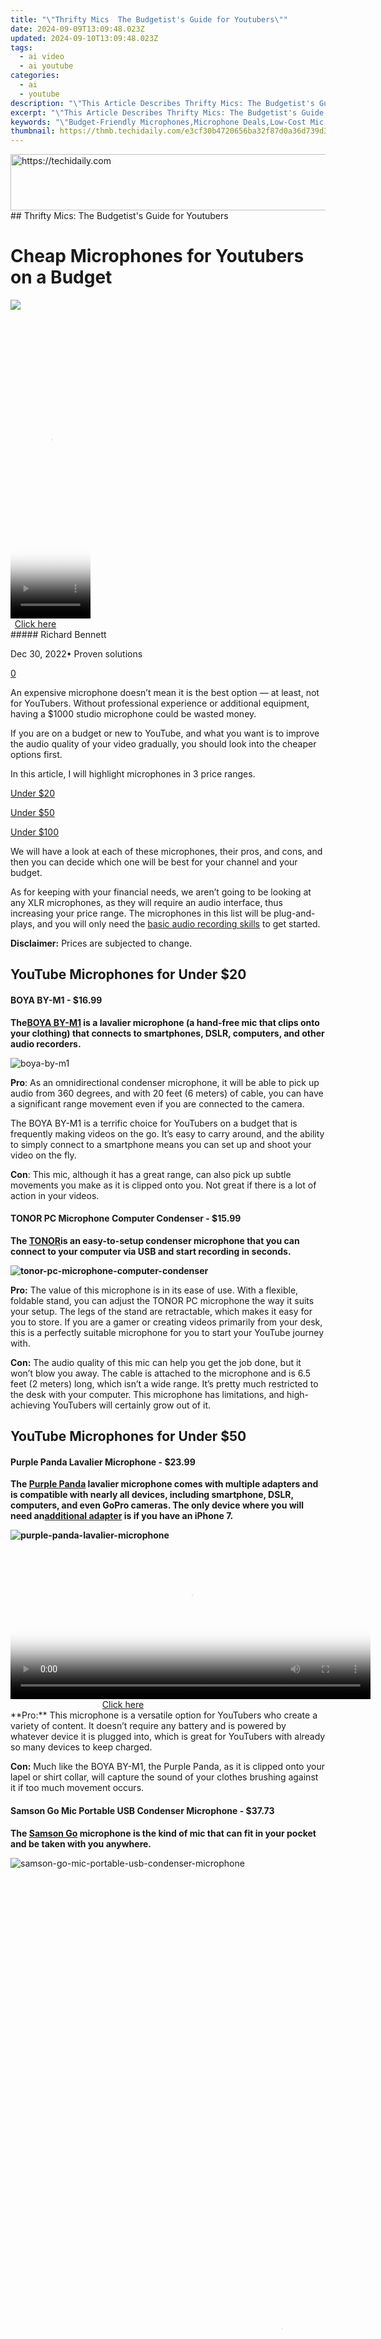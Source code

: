 ```yaml
---
title: "\"Thrifty Mics  The Budgetist's Guide for Youtubers\""
date: 2024-09-09T13:09:48.023Z
updated: 2024-09-10T13:09:48.023Z
tags:
  - ai video
  - ai youtube
categories:
  - ai
  - youtube
description: "\"This Article Describes Thrifty Mics: The Budgetist's Guide for Youtubers\""
excerpt: "\"This Article Describes Thrifty Mics: The Budgetist's Guide for Youtubers\""
keywords: "\"Budget-Friendly Microphones,Microphone Deals,Low-Cost Mic Options,Economical Audio Gear,Cheap Microphones for YT,Affordable Recording Equipment,Value Priced Mics\""
thumbnail: https://thmb.techidaily.com/e3cf30b4720656ba32f87d0a36d739d3e594003c967c2e7d28e98120dd95b14e.jpg
---
```


<!-- affiliate ads begin -->
<a href="https://zebaoaffiliateprogram.pxf.io/c/5597632/2137976/21526" target="_top" id="2137976">
  <img src="//a.impactradius-go.com/display-ad/21526-2137976" border="0" alt="https://techidaily.com" width="728" height="90"/>
</a>
<img height="0" width="0" src="https://zebaoaffiliateprogram.pxf.io/i/5597632/2137976/21526" style="position:absolute;visibility:hidden;" border="0" />
<!-- affiliate ads end -->
## Thrifty Mics: The Budgetist's Guide for Youtubers

# Cheap Microphones for Youtubers on a Budget

![](https://images.wondershare.com/filmora/article-images/richard-bennett.jpg)

<!-- affiliate ads begin -->
<span id="1977004">
					<video width="128" height="480" style="cursor:pointer"
           poster="//a.impactradius-go.com/display-clicktoplayimage/1977004.png"
           onclick="if(!this.playClicked){this.play();this.setAttribute('controls',true);this.playClicked=true;}">
	   <source src="//a.impactradius-go.com/display-ad/22993-1977004">
	   <img src="//a.impactradius-go.com/display-clicktoplayimage/1977004.png" style="border: none; height: 100%; width: 100%; object-fit: contain">
	</video>
	<div style="width:80px;text-align:center"><a href="javascript:window.open(decodeURIComponent('https%3A%2F%2Fhomestyler.sjv.io%2Fc%2F5597632%2F1977004%2F22993'), '_blank');void(0);">Click here</a></div>
</span>
<img height="0" width="0" src="https://imp.pxf.io/i/5597632/1977004/22993" style="position:absolute;visibility:hidden;" border="0" />
<!-- affiliate ads end -->
##### Richard Bennett

 Dec 30, 2022• Proven solutions

[0](#commentsBoxSeoTemplate)

An expensive microphone doesn’t mean it is the best option — at least, not for YouTubers. Without professional experience or additional equipment, having a $1000 studio microphone could be wasted money.

If you are on a budget or new to YouTube, and what you want is to improve the audio quality of your video gradually, you should look into the cheaper options first.

In this article, I will highlight microphones in 3 price ranges.

 [Under $20](#twenty)

[Under $50](#fifty)

[Under $100](#hundred)

  We will have a look at each of these microphones, their pros, and cons, and then you can decide which one will be best for your channel and your budget.

As for keeping with your financial needs, we aren’t going to be looking at any XLR microphones, as they will require an audio interface, thus increasing your price range. The microphones in this list will be plug-and-plays, and you will only need the [basic audio recording skills](https://tools.techidaily.com/wondershare/filmora/download/) to get started.

**Disclaimer:** Prices are subjected to change.

## **YouTube Microphones for Under $20**

#### **BOYA BY-M1 - $16.99**

**The[BOYA BY-M1](https://www.amazon.com/BOYA-Microphone-Windscreen-Windshield-Smartphones/dp/B01M2VC8GF/) is a lavalier microphone (a hand-free mic that clips onto your clothing) that connects to smartphones, DSLR, computers, and other audio recorders.**

![boya-by-m1](https://images.wondershare.com/boya-by-m1.jpg)

**Pro**: As an omnidirectional condenser microphone, it will be able to pick up audio from 360 degrees, and with 20 feet (6 meters) of cable, you can have a significant range movement even if you are connected to the camera.

The BOYA BY-M1 is a terrific choice for YouTubers on a budget that is frequently making videos on the go. It’s easy to carry around, and the ability to simply connect to a smartphone means you can set up and shoot your video on the fly.

**Con**: This mic, although it has a great range, can also pick up subtle movements you make as it is clipped onto you. Not great if there is a lot of action in your videos.

#### **TONOR PC Microphone Computer Condenser - $15.99**

**The [TONOR](https://www.amazon.com/TONOR-Microphone-Condenser-Recording-Podcasting/dp/B01142EPO4/)is an easy-to-setup condenser microphone that you can connect to your computer via USB and start recording in seconds.**

**![tonor-pc-microphone-computer-condenser](https://images.wondershare.com/tonor-pc-microphone-computer-condenser.jpg)**

 **Pro:** The value of this microphone is in its ease of use. With a flexible, foldable stand, you can adjust the TONOR PC microphone the way it suits your setup. The legs of the stand are retractable, which makes it easy for you to store. If you are a gamer or creating videos primarily from your desk, this is a perfectly suitable microphone for you to start your YouTube journey with.

**Con:** The audio quality of this mic can help you get the job done, but it won’t blow you away. The cable is attached to the microphone and is 6.5 feet (2 meters) long, which isn’t a wide range. It’s pretty much restricted to the desk with your computer. This microphone has limitations, and high-achieving YouTubers will certainly grow out of it.

## **YouTube Microphones for Under $50**

#### **Purple Panda Lavalier Microphone - $23.99**

**The [Purple Panda](https://www.amazon.com/Purple-Panda-Lavalier-Lapel-Microphone/dp/B01MSKI46R) lavalier microphone comes with multiple adapters and is compatible with nearly all devices, including smartphone, DSLR, computers, and even GoPro cameras. The only device where you will need an[additional adapter](https://www.apple.com/ca/shop/product/MMX62AM/A/lightning-to-35mm-headphone-jack-adapter) is if you have an iPhone 7.**

**![purple-panda-lavalier-microphone](https://images.wondershare.com/purple-panda-lavalier-microphone.jpg)**

<!-- affiliate ads begin -->
<span id="1993652">
					<video width="576" height="240" style="cursor:pointer"
           poster="//a.impactradius-go.com/display-clicktoplayimage/1993652.png"
           onclick="if(!this.playClicked){this.play();this.setAttribute('controls',true);this.playClicked=true;}">
	   <source src="//a.impactradius-go.com/display-ad/22993-1993652">
	   <img src="//a.impactradius-go.com/display-clicktoplayimage/1993652.png" style="border: none; height: 100%; width: 100%; object-fit: contain">
	</video>
	<div style="width:360px;text-align:center"><a href="javascript:window.open(decodeURIComponent('https%3A%2F%2Fhomestyler.sjv.io%2Fc%2F5597632%2F1993652%2F22993'), '_blank');void(0);">Click here</a></div>
</span>
<img height="0" width="0" src="https://imp.pxf.io/i/5597632/1993652/22993" style="position:absolute;visibility:hidden;" border="0" />
<!-- affiliate ads end -->
**Pro:** This microphone is a versatile option for YouTubers who create a variety of content. It doesn’t require any battery and is powered by whatever device it is plugged into, which is great for YouTubers with already so many devices to keep charged.

**Con:** Much like the BOYA BY-M1, the Purple Panda, as it is clipped onto your lapel or shirt collar, will capture the sound of your clothes brushing against it if too much movement occurs.

#### **Samson Go Mic Portable USB Condenser Microphone - $37.73**

**The [Samson Go](https://www.amazon.com/Samson-Mic-Portable-Condenser-Microphone/dp/B001R76D42) microphone is the kind of mic that can fit in your pocket and be taken with you anywhere.**

![samson-go-mic-portable-usb-condenser-microphone](https://images.wondershare.com/samson-go-mic-portable-usb-condenser-microphone.jpg)

<!-- affiliate ads begin -->
<span id="1516072">
					<video width="864" height="1536" style="cursor:pointer"
           poster="//a.impactradius-go.com/display-clicktoplayimage/1516072.png"
           onclick="if(!this.playClicked){this.play();this.setAttribute('controls',true);this.playClicked=true;}">
	   <source src="//a.impactradius-go.com/display-ad/16446-1516072">
	   <img src="//a.impactradius-go.com/display-clicktoplayimage/1516072.png" style="border: none; height: 100%; width: 100%; object-fit: contain">
	</video>
	<div style="width:540px;text-align:center"><a href="javascript:window.open(decodeURIComponent('https%3A%2F%2Flaganoo.pxf.io%2Fc%2F5597632%2F1516072%2F16446'), '_blank');void(0);">Click here</a></div>
</span>
<img height="0" width="0" src="https://imp.pxf.io/i/5597632/1516072/16446" style="position:absolute;visibility:hidden;" border="0" />
<!-- affiliate ads end -->
**Pro:** This microphone has both a cardioid and an omnidirectional mode. This means that you can choose to have your microphone focused more on the subject speaking by switching to cardio or switch to Omni-directional to capture audio from the entire surrounding.

It is designed to be able to clip onto a flat surface such as your computer screen. This allows you to place the microphone on different levels to record.

**Con:** Because of its unique design and the portability of the device, it will suffer wear-and-tear faster. Attention to storage is necessary to increase the lifespan of the device.

#### **XIAOKOA Mini Condenser Microphone with Stand - $24.99**

The[XIAOKOA](https://www.amazon.com/Portable-Condenser-Microphone-Recording-XIAOKOA/dp/B074GZJ4RP/)portable mini condenser microphone is compatible with smartphones, computers, and any devices using 3.5mm recording jacks.

![xiaokoa-mini-condenser-microphone-with-stand](https://images.wondershare.com/xiaokoa-mini-condenser-microphone-with-stand.jpg)

<!-- affiliate ads begin -->
<a href="https://aligracehair.sjv.io/c/5597632/2135414/19272" target="_top" id="2135414">
  <img src="//a.impactradius-go.com/display-ad/19272-2135414" border="0" alt="https://techidaily.com" width="300" height="90"/>
</a>
<img height="0" width="0" src="https://aligracehair.sjv.io/i/5597632/2135414/19272" style="position:absolute;visibility:hidden;" border="0" />
<!-- affiliate ads end -->
**Pro:** With a cardioid pickup, this condenser microphone will do a fine job picking up vocals. If you are a YouTuber who does a lot of singing videos, this is definitely an affordable microphone to check out.

**Con:** This microphone, perhaps primarily designed for karaoke, has an echo feature that, although might create new dimensions to your vocals, may not be desired for your YouTube video. This feature can be problematic, as it could spoil your recording.

#### **TAKSTAR SGC-598 - $26.93**

The [TAKSTAR SGC](https://www.amazon.com/TAKSTAR-SGC-598-Interview-Microphone-Camcorder/dp/B00E58AA0I)is a condenser microphone, and it can be fixed onto your camera, which simplifies your YouTube setup. This camera can plug directly into your camera, reducing the audio tracks you need to manage when editing.

![takstar-sgc-598](https://images.wondershare.com/takstar-sgc-598.jpg)

**Pro:** The camera-mounted microphone has a shock-resistant design that reduces noise when the camera is moved. The cardioid microphone will be able to pick up audio in the direction it is pointed in, reducing noise capturing from behind the camera. This is a good microphone for vlogging or interviews.

**Con:** The TAKSTAR SGC requires one AA battery, so you’ll have to remember to carry a backup every time you film.

Limited to a vocal subject standing 4-5 feet away, any more and the microphone will be hard-pressed to pick up the audio without capturing a lot of surround audio.

The design requires it to be mounted to the camera. If you want to separate it from the camera and still have it recorded, a bit of creativity is required to keep it standing.

## **YouTube Microphones for Under $100**

####  

#### **Behringer C-1U - $59.99**

The [Behringer C-1U](https://www.amazon.com/Behringer-C-1U-BEHRINGER/dp/B001QXCYZY/) is a condenser microphone with a cardioid pickup pattern that connects to your computer via USB.

![behringer-c-1u](https://images.wondershare.com/behringer-c-1u.jpg)

**Pro:** This microphone has a solid metal build and has a good weight. It is quick and easy to set up and is a good microphone for anyone wanting a simple solution for better audio on YouTube.

**Con:** A pop filter is recommended for this microphone as it picks up a lot of popping sounds when the subject speaks.

#### **Blue Microphones Snowball iCE - $64.94**

The [Blue Microphones Snowball iCE](https://www.amazon.com/Blue-Microphones-Snowball-Versatile-Microphone/dp/B01L5U4WBQ)is a cardioid condenser microphone that connects to your computer via USB.

![blue-microphones-snowball-ice](https://images.wondershare.com/blue-microphones-snowball-ice.jpg)

**Pro:** The Snowball iCE is a plug-and-play microphone that is super easy to use and doesn’t require any additional battery. Simply connect it to the computer, and you are ready to record your voice. It captures clear and crisp audio for a single voice or single-person recording.

**Con:** The range of this microphone is not that great; you’ll have to be close and be speaking directly into the microphone to get the best audio. It is not ideal for recording moving subjects or those who are further than 2-3 feet away.

#### **Marantz Professional MPM-1000U - $57.06**

The [Marantz Professional MPM-1000U](https://www.amazon.com/Marantz-Professional-MPM-1000U-Microphone-Podcasting/dp/B01GHOM67W/)is a condenser microphone that records in a cardioid polar pattern that connects to your computer via USB.

![marantz-professional-mpm-1000u](https://images.wondershare.com/marantz-professional-mpm-1000u.jpg)

<!-- affiliate ads begin -->
<a href="https://appsumo.8odi.net/c/5597632/2123737/7443" target="_top" id="2123737">
  <img src="//a.impactradius-go.com/display-ad/7443-2123737" border="0" alt="https://techidaily.com" width="728" height="90"/>
</a>
<img height="0" width="0" src="https://appsumo.8odi.net/i/5597632/2123737/7443" style="position:absolute;visibility:hidden;" border="0" />
<!-- affiliate ads end -->
**Pro**: This budget microphone has excellent all-metal construction. It has a plug-and-play setup and doesn’t require any drivers or installations. It records great instrumentals and would recommend it to those who are recording music for YouTube.

**Con**: May pick up extraneous noises if you are recording vocals while there are movements in your surrounding, but otherwise, this is an excellent microphone in its price range.

<!-- affiliate ads begin -->
<a href="https://ephamedtechinc.pxf.io/c/5597632/2130531/26400" target="_top" id="2130531">
  <img src="//a.impactradius-go.com/display-ad/26400-2130531" border="0" alt="https://techidaily.com" width="728" height="90"/>
</a>
<img height="0" width="0" src="https://ephamedtechinc.pxf.io/i/5597632/2130531/26400" style="position:absolute;visibility:hidden;" border="0" />
<!-- affiliate ads end -->
## **Final Thoughts**

When looking for microphones under $100, the difference in audio quality is not going to be drastic. What you need to consider is how you are going to be using this piece of equipment.

If your YouTube videos consist of you in a quiet studio environment, I would recommend the [Marantz Professional MPM-1000U](https://www.amazon.com/Marantz-Professional-MPM-1000U-Microphone-Podcasting/dp/B01GHOM67W/).

However, if you will be recording on the go and require your hands to be free in the scene, I recommend getting a lavalier microphone such as the [Purple Panda](https://www.amazon.com/Purple-Panda-Lavalier-Lapel-Microphone/dp/B01MSKI46R).

But, if you are going to be recording other people, in addition to yourself, I’d say go with the [TAKSTAR SGC](https://www.amazon.com/TAKSTAR-SGC-598-Interview-Microphone-Camcorder/dp/B00E58AA0I) as it will give you more audio control in busy environments.

What are you looking for in a budget microphone? Let us know in the comments below.

If you want to find a video editing solution that empowers your imagination and creativity yet takes less effort, please try this robust and user-friendly video editing software **Wondershare Filmora**. It provides special effects, stock photo & video, sound library, etc., which will definitely enhance your productivity and helps to make money by making videos much accessible.

[![Download Filmora9 Win Version](https://images.wondershare.com/filmora/guide/download-btn-win.jpg) ](https://tools.techidaily.com/wondershare/filmora/download/) [![Download Filmora9 Mac Version](https://images.wondershare.com/filmora/guide/download-btn-mac.jpg) ](https://download.wondershare.com/filmora9-mac%5Ffull718.zip)

![author avatar](https://images.wondershare.com/filmora/article-images/richard-bennett.jpg)

<!-- affiliate ads begin -->
<a href="https://25home.pxf.io/c/5597632/2123480/16836" target="_top" id="2123480">
  <img src="//a.impactradius-go.com/display-ad/16836-2123480" border="0" alt="https://techidaily.com" width="468" height="60"/>
</a>
<img height="0" width="0" src="https://25home.pxf.io/i/5597632/2123480/16836" style="position:absolute;visibility:hidden;" border="0" />
<!-- affiliate ads end -->
Richard Bennett

Richard Bennett is a writer and a lover of all things video.

Follow @Richard Bennett


<ins class="adsbygoogle"
     style="display:block"
     data-ad-format="autorelaxed"
     data-ad-client="ca-pub-7571918770474297"
     data-ad-slot="1223367746"></ins>



<ins class="adsbygoogle"
     style="display:block"
     data-ad-client="ca-pub-7571918770474297"
     data-ad-slot="8358498916"
     data-ad-format="auto"
     data-full-width-responsive="true"></ins>

<span class="atpl-alsoreadstyle">Also read:</span>
<div><ul>
<li><a href="https://remote-screen-capture.techidaily.com/new-2024-approved-hands-on-guide-flipping-film-with-vlc-software/"><u>[New] 2024 Approved Hands-On Guide Flipping Film with VLC Software</u></a></li>
<li><a href="https://screen-capture.techidaily.com/new-2024-approved-pixelpilot-studio-plus-advanced-os-recorder/"><u>[New] 2024 Approved PixelPilot Studio Plus Advanced OS Recorder</u></a></li>
<li><a href="https://on-screen-recording.techidaily.com/new-2024-approved-ultimate-selection-top-video-editors-for-webcams/"><u>[New] 2024 Approved Ultimate Selection Top Video Editors for Webcams</u></a></li>
<li><a href="https://youtube-webster.techidaily.com/024-approved-uncomplicated-youtube-success-compile-your-10-basic-yet-effective-projects/"><u>[New] 2024 Approved Uncomplicated YouTube Success Compile Your 10 Basic Yet Effective Projects</u></a></li>
<li><a href="https://youtube-webster.techidaily.com/asily-download-your-favorites-handpicked-tools-reviewed/"><u>[New] Easily Download Your Favorites Handpicked Tools Reviewed</u></a></li>
<li><a href="https://youtube-webster.techidaily.com/n-2024-getting-started-on-youtube-broadcasts-using-obs/"><u>[New] In 2024, Getting Started on YouTube Broadcasts Using OBS</u></a></li>
<li><a href="https://instagram-video-recordings.techidaily.com/new-in-2024-ideas-in-images-top-20-photos-to-fire-up-creativity/"><u>[New] In 2024, Ideas in Images Top 20 Photos to Fire Up Creativity</u></a></li>
<li><a href="https://youtube-webster.techidaily.com/n-2024-prime-8-edits-suites-on-linux-os/"><u>[New] In 2024, Prime 8 Edits Suites on Linux OS</u></a></li>
<li><a href="https://youtube-webster.techidaily.com/n-2024-track-and-validate-channels-earnings/"><u>[New] In 2024, Track and Validate Channels' Earnings</u></a></li>
<li><a href="https://youtube-webster.techidaily.com/tep-by-step-guide-to-defining-your-aesthetic-for-2024/"><u>[New] Step-by-Step Guide to Defining Your Aesthetic for 2024</u></a></li>
<li><a href="https://youtube-webster.techidaily.com/outubings-endgame-secrets-from-top-creators-and-templates/"><u>[New] YouTubing's Endgame Secrets From Top Creators and Templates</u></a></li>
<li><a href="https://youtube-webster.techidaily.com/ed-2024-approved-easy-access-luxury-free-access-to-your-dreamset-of-50-banners/"><u>[Updated] 2024 Approved Easy-Access Luxury - Free Access to Your Dreamset of 50 Banners!</u></a></li>
<li><a href="https://youtube-webster.techidaily.com/ed-2024-approved-the-essentials-for-transforming-your-google-meet-into-youtube-live/"><u>[Updated] 2024 Approved The Essentials for Transforming Your Google Meet Into Youtube Live</u></a></li>
<li><a href="https://youtube-webster.techidaily.com/ed-2024-approved-user-reviews-youtube-app-performance-on-phones/"><u>[Updated] 2024 Approved User Reviews YouTube App Performance on Phones</u></a></li>
<li><a href="https://youtube-webster.techidaily.com/ed-become-a-pro-in-calculating-youtube-ratio-measures/"><u>[Updated] Become a Pro in Calculating YouTube Ratio Measures</u></a></li>
<li><a href="https://youtube-webster.techidaily.com/ed-elevate-your-youtube-creation-by-merging-media-and-music/"><u>[Updated] Elevate Your YouTube Creation by Merging Media and Music</u></a></li>
<li><a href="https://youtube-webster.techidaily.com/ed-in-2024-5-tools-for-cutting-edge-video-title-and-tag-generation/"><u>[Updated] In 2024, 5 Tools for Cutting Edge Video Title & Tag Generation</u></a></li>
<li><a href="https://youtube-webster.techidaily.com/ed-in-2024-a-comprehensive-guide-to-the-12-superior-vlogging-cameras/"><u>[Updated] In 2024, A Comprehensive Guide to the 12 Superior Vlogging Cameras</u></a></li>
<li><a href="https://youtube-webster.techidaily.com/ed-in-2024-captivating-viewers-youtubers-guide-to-dynamic-game-sessions/"><u>[Updated] In 2024, Captivating Viewers YouTubers’ Guide to Dynamic Game Sessions</u></a></li>
<li><a href="https://facebook-video-recording.techidaily.com/updated-in-2024-navigating-the-path-to-accessing-fb-status-video-footage/"><u>[Updated] In 2024, Navigating the Path to Accessing FB Status Video Footage</u></a></li>
<li><a href="https://youtube-webster.techidaily.com/ed-in-2024-perfecting-your-youtube-contents-first-visual-hook/"><u>[Updated] In 2024, Perfecting Your YouTube Content's First Visual Hook</u></a></li>
<li><a href="https://visual-screen-recording.techidaily.com/updated-in-2024-screen-to-file-solutions-with-apowersoft/"><u>[Updated] In 2024, Screen-to-File Solutions with Apowersoft</u></a></li>
<li><a href="https://youtube-webster.techidaily.com/ed-in-2024-unlock-the-potential-of-your-youtube-videos-with-effective-end-screens/"><u>[Updated] In 2024, Unlock the Potential of Your YouTube Videos with Effective End Screens</u></a></li>
<li><a href="https://youtube-webster.techidaily.com/ed-steps-to-create-an-impactful-youtube-trailer-for-2024/"><u>[Updated] Steps to Create an Impactful YouTube Trailer for 2024</u></a></li>
<li><a href="https://youtube-blog.techidaily.com/ed-youtube-to-instagram-posting-videos-effortlessly-for-2024/"><u>[Updated] YouTube to Instagram Posting Videos Effortlessly for 2024</u></a></li>
<li><a href="https://youtube-webster.techidaily.com/approved-explore-youtubes-finest-virtual-reality-content/"><u>2024 Approved Explore YouTube's Finest Virtual Reality Content</u></a></li>
<li><a href="https://youtube-webster.techidaily.com/approved-premiere-masterclass-making-your-videos-shine-on-youtube/"><u>2024 Approved Premiere Masterclass Making Your Videos Shine on YouTube</u></a></li>
<li><a href="https://youtube-webster.techidaily.com/approved-simultaneously-stream-youtube-channels/"><u>2024 Approved Simultaneously Stream YouTube Channels</u></a></li>
<li><a href="https://youtube-webster.techidaily.com/ving-a-noiseless-presence-on-social-video-platforms-for-2024/"><u>Achieving a Noiseless Presence on Social Video Platforms for 2024</u></a></li>
<li><a href="https://youtube-webster.techidaily.com/el-identity-constructing-memorable-templates-for-gamers-for-2024/"><u>Channel Identity Constructing Memorable Templates for Gamers for 2024</u></a></li>
<li><a href="https://extra-tips.techidaily.com/closer-look-techniques-for-effective-collaboration-on-ms-teams-for-2024/"><u>Closer Look Techniques for Effective Collaboration on MS Teams for 2024</u></a></li>
<li><a href="https://unlock-android.techidaily.com/complete-review-and-guide-to-techeligible-frp-bypass-and-more-for-infinix-hot-40i-by-drfone-android/"><u>Complete Review & Guide to Techeligible FRP Bypass and More For Infinix Hot 40i</u></a></li>
<li><a href="https://network-issues.techidaily.com/darkened-monitor-post-driver-update/"><u>Darkened Monitor Post-Driver Update</u></a></li>
<li><a href="https://techidaily.com/how-do-i-reset-my-vivo-v27-pro-phone-without-technical-knowledge-drfone-by-drfone-reset-android-reset-android/"><u>How do I reset my Vivo V27 Pro Phone without technical knowledge? | Dr.fone</u></a></li>
<li><a href="https://apple-account.techidaily.com/how-to-delete-icloud-account-remove-your-apple-id-permanently-on-apple-iphone-6s-plus-by-drfone-ios/"><u>How To Delete iCloud Account Remove Your Apple ID Permanently On Apple iPhone 6s Plus</u></a></li>
<li><a href="https://youtube-webster.techidaily.com/24-amplify-your-audience-maximizing-youtube-viewership/"><u>In 2024, Amplify Your Audience Maximizing YouTube Viewership</u></a></li>
<li><a href="https://youtube-webster.techidaily.com/24-composing-correspondents-curtains/"><u>In 2024, Composing Correspondents' Curtains</u></a></li>
<li><a href="https://youtube-webster.techidaily.com/24-how-to-increase-youtube-traffic-by-a-million-safely-done/"><u>In 2024, How to Increase YouTube Traffic by a Million Safely Done</u></a></li>
<li><a href="https://youtube-webster.techidaily.com/24-protect-your-data-while-turning-youtube-to-mp3-3-steps/"><u>In 2024, Protect Your Data While Turning YouTube to MP3 - 3 Steps</u></a></li>
<li><a href="https://sim-unlock.techidaily.com/in-2024-three-ways-to-sim-unlock-honor-by-drfone-android/"><u>In 2024, Three Ways to Sim Unlock Honor</u></a></li>
<li><a href="https://some-skills.techidaily.com/in-2024-tiktok-bgs-exploring-affordable-eye-catching-visuals/"><u>In 2024, TikTok BGs Exploring Affordable, Eye-Catching Visuals</u></a></li>
<li><a href="https://youtube-webster.techidaily.com/tigating-prominently-displayed-youtube-comments/"><u>Investigating Prominently Displayed YouTube Comments</u></a></li>
<li><a href="https://youtube-webster.techidaily.com/tigating-youtube-dialogues-for-2024/"><u>Investigating YouTube Dialogues for 2024</u></a></li>
<li><a href="https://youtube-webster.techidaily.com/ter-lane-top-7-comedy-content-concepts-for-vloggers-for-2024/"><u>Laughter Lane Top 7 Comedy Content Concepts for Vloggers for 2024</u></a></li>
<li><a href="https://youtube-webster.techidaily.com/ring-the-art-of-self-talk-in-online-videos/"><u>Mastering the Art of Self-Talk in Online Videos</u></a></li>
<li><a href="https://tech-renaissance.techidaily.com/no-more-intrusive-warnings-deactivating-emergency-alerts-on-iphone/"><u>No More Intrusive Warnings: Deactivating Emergency Alerts on iPhone</u></a></li>
<li><a href="https://youtube-webster.techidaily.com/ltimate-guide-to-polishing-videos-for-youtube-via-windows-pc-for-2024/"><u>The Ultimate Guide to Polishing Videos for YouTube via Windows PC for 2024</u></a></li>
<li><a href="https://win-able.techidaily.com/troubleshooting-directx-errors-on-fifa-20-expert-tips-and-fixes/"><u>Troubleshooting DirectX Errors on FIFA 20 – Expert Tips and Fixes</u></a></li>
<li><a href="https://youtube-webster.techidaily.com/king-the-potential-of-valorant-thumbnails-for-online-success/"><u>Unlocking the Potential of Valorant Thumbnails for Online Success</u></a></li>
</ul></div>
